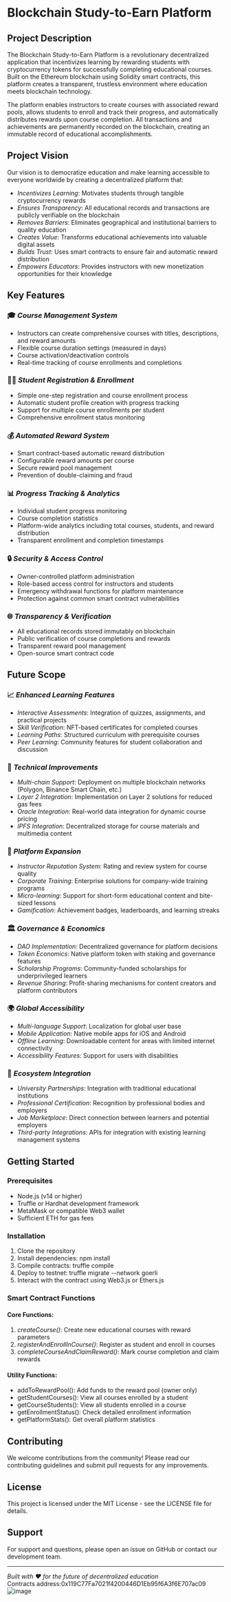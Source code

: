 # Blockchain Study-to-Earn Platform

## Project Description

The Blockchain Study-to-Earn Platform is a revolutionary decentralized application that incentivizes learning by rewarding students with cryptocurrency tokens for successfully completing educational courses. Built on the Ethereum blockchain using Solidity smart contracts, this platform creates a transparent, trustless environment where education meets blockchain technology.

The platform enables instructors to create courses with associated reward pools, allows students to enroll and track their progress, and automatically distributes rewards upon course completion. All transactions and achievements are permanently recorded on the blockchain, creating an immutable record of educational accomplishments.

## Project Vision

Our vision is to democratize education and make learning accessible to everyone worldwide by creating a decentralized platform that:

- *Incentivizes Learning*: Motivates students through tangible cryptocurrency rewards
- *Ensures Transparency*: All educational records and transactions are publicly verifiable on the blockchain
- *Removes Barriers*: Eliminates geographical and institutional barriers to quality education
- *Creates Value*: Transforms educational achievements into valuable digital assets
- *Builds Trust*: Uses smart contracts to ensure fair and automatic reward distribution
- *Empowers Educators*: Provides instructors with new monetization opportunities for their knowledge

## Key Features

### 🎓 *Course Management System*
- Instructors can create comprehensive courses with titles, descriptions, and reward amounts
- Flexible course duration settings (measured in days)
- Course activation/deactivation controls
- Real-time tracking of course enrollments and completions

### 👨‍🎓 *Student Registration & Enrollment*
- Simple one-step registration and course enrollment process
- Automatic student profile creation with progress tracking
- Support for multiple course enrollments per student
- Comprehensive enrollment status monitoring

### 💰 *Automated Reward System*
- Smart contract-based automatic reward distribution
- Configurable reward amounts per course
- Secure reward pool management
- Prevention of double-claiming and fraud

### 📊 *Progress Tracking & Analytics*
- Individual student progress monitoring
- Course completion statistics
- Platform-wide analytics including total courses, students, and reward distribution
- Transparent enrollment and completion timestamps

### 🔒 *Security & Access Control*
- Owner-controlled platform administration
- Role-based access control for instructors and students
- Emergency withdrawal functions for platform maintenance
- Protection against common smart contract vulnerabilities

### 🌐 *Transparency & Verification*
- All educational records stored immutably on blockchain
- Public verification of course completions and rewards
- Transparent reward pool management
- Open-source smart contract code

## Future Scope

### 📈 *Enhanced Learning Features*
- *Interactive Assessments*: Integration of quizzes, assignments, and practical projects
- *Skill Verification*: NFT-based certificates for completed courses
- *Learning Paths*: Structured curriculum with prerequisite courses
- *Peer Learning*: Community features for student collaboration and discussion

### 🔧 *Technical Improvements*
- *Multi-chain Support*: Deployment on multiple blockchain networks (Polygon, Binance Smart Chain, etc.)
- *Layer 2 Integration*: Implementation on Layer 2 solutions for reduced gas fees
- *Oracle Integration*: Real-world data integration for dynamic course pricing
- *IPFS Integration*: Decentralized storage for course materials and multimedia content

### 💼 *Platform Expansion*
- *Instructor Reputation System*: Rating and review system for course quality
- *Corporate Training*: Enterprise solutions for company-wide training programs
- *Micro-learning*: Support for short-form educational content and bite-sized lessons
- *Gamification*: Achievement badges, leaderboards, and learning streaks

### 🏛 *Governance & Economics*
- *DAO Implementation*: Decentralized governance for platform decisions
- *Token Economics*: Native platform token with staking and governance features
- *Scholarship Programs*: Community-funded scholarships for underprivileged learners
- *Revenue Sharing*: Profit-sharing mechanisms for content creators and platform contributors

### 🌍 *Global Accessibility*
- *Multi-language Support*: Localization for global user base
- *Mobile Application*: Native mobile apps for iOS and Android
- *Offline Learning*: Downloadable content for areas with limited internet connectivity
- *Accessibility Features*: Support for users with disabilities

### 🔗 *Ecosystem Integration*
- *University Partnerships*: Integration with traditional educational institutions
- *Professional Certification*: Recognition by professional bodies and employers
- *Job Marketplace*: Direct connection between learners and potential employers
- *Third-party Integrations*: APIs for integration with existing learning management systems

## Getting Started

### Prerequisites
- Node.js (v14 or higher)
- Truffle or Hardhat development framework
- MetaMask or compatible Web3 wallet
- Sufficient ETH for gas fees

### Installation
1. Clone the repository
2. Install dependencies: npm install
3. Compile contracts: truffle compile
4. Deploy to testnet: truffle migrate --network goerli
5. Interact with the contract using Web3.js or Ethers.js

### Smart Contract Functions

#### Core Functions:
1. *createCourse()*: Create new educational courses with reward parameters
2. *registerAndEnrollInCourse()*: Register as student and enroll in courses
3. *completeCourseAndClaimReward()*: Mark course completion and claim rewards

#### Utility Functions:
- addToRewardPool(): Add funds to the reward pool (owner only)
- getStudentCourses(): View all courses enrolled by a student
- getCourseStudents(): View all students enrolled in a course
- getEnrollmentStatus(): Check detailed enrollment information
- getPlatformStats(): Get overall platform statistics

## Contributing

We welcome contributions from the community! Please read our contributing guidelines and submit pull requests for any improvements.

## License

This project is licensed under the MIT License - see the LICENSE file for details.

## Support

For support and questions, please open an issue on GitHub or contact our development team.

---

*Built with ❤ for the future of decentralized education*   
Contracts address:0x119C77Fa7021f4200446D1Eb95f6A3f6E707ac09
![image](https://github.com/user-attachments/assets/55e6aa56-6f0f-49c6-bb5c-bfb5cde85988)

